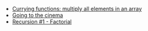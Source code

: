 - [Currying functions: multiply all elements in an array](ttps://www.codewars.com/kata/586909e4c66d18dd1800009b/train/javascript)
- [Going to the cinema](ttps://www.codewars.com/kata/562f91ff6a8b77dfe900006e/train/javascript)
- [Recursion #1 - Factorial](ttps://www.codewars.com/kata/5694cb0ec554589633000036/train/javascript)
